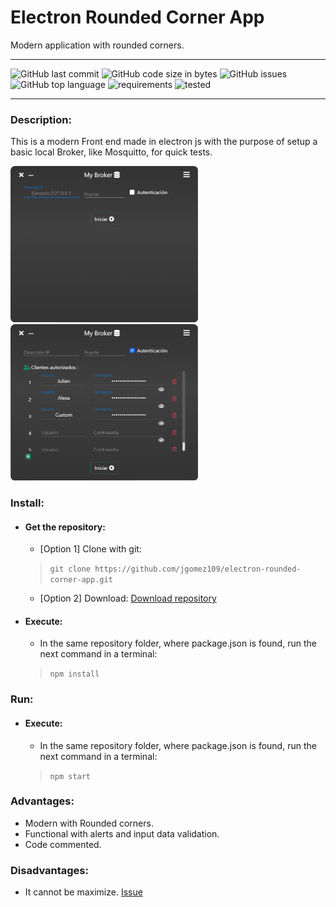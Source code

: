 # Electron Rounded Corner App
Modern application with rounded corners. 

<hr>

![GitHub last commit](https://img.shields.io/github/last-commit/jgomez109/electron-rounded-corner-app?logo=Github)
![GitHub code size in bytes](https://img.shields.io/github/languages/code-size/jgomez109/electron-rounded-corner-app?logo=github)
![GitHub issues](https://img.shields.io/github/issues/jgomez109/electron-rounded-corner-app?logo=github)
![GitHub top language](https://img.shields.io/github/languages/top/jgomez109/electron-rounded-corner-app?logo=github)
![requirements](https://img.shields.io/badge/Requirements-Node%20js-green)
![tested](https://img.shields.io/badge/Tested-on%20Windows-brightgreen)

<hr>

### Description:
This is a modern Front end made in electron js with the purpose of setup a basic local Broker, like Mosquitto, for quick tests.

<div>
  <img src="repo-doc/img/main.png" alt="main" width="300px"/>
  <img src="repo-doc/img/clients.png" alt="clients" width="300px"/>
</div>

### Install:
+ #### Get the repository:
  - [Option 1] Clone with git:
  > ```git clone https://github.com/jgomez109/electron-rounded-corner-app.git ```
  - [Option 2] Download:
  [Download repository](https://github.com/jgomez109/electron-rounded-corner-app/archive/refs/heads/main.zip)

+ #### Execute:
  - In the same repository folder, where package.json is found, run the next command in a terminal: 
  > ```npm install```
  

### Run:
+ #### Execute:
  - In the same repository folder, where package.json is found, run the next command in a terminal: 
  > ```npm start```
  
### Advantages:
- Modern with Rounded corners.
- Functional with alerts and input data validation.
- Code commented.

### Disadvantages:
- It cannot be maximize. [Issue](https://github.com/electron/electron/issues/27264)
